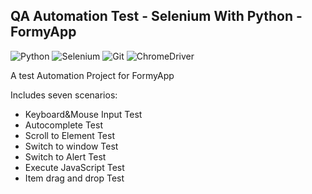 ﻿## QA Automation Test - Selenium With Python - FormyApp
 ![Python](https://img.shields.io/badge/Python-FFD43B?style=for-the-badge&logo=python&logoColor=blue)
 ![Selenium](https://img.shields.io/badge/Selenium-43B02A?style=for-the-badge&logo=Selenium&logoColor=white)
 ![Git](https://img.shields.io/badge/GIT-E44C30?style=for-the-badge&logo=git&logoColor=white)
 ![ChromeDriver](https://img.shields.io/badge/Google_chrome-4285F4?style=for-the-badge&logo=Google-chrome&logoColor=white)
 <p>A test Automation Project for FormyApp </p>
 <p>Includes seven scenarios:</p>
 <ul>
  <li>Keyboard&Mouse Input Test</li>
  <li>Autocomplete Test</li>
  <li>Scroll to Element Test</li>
  <li>Switch to window Test</li>
  <li>Switch to Alert Test</li>
  <li>Execute JavaScript Test</li>
  <li>Item drag and drop Test</li>
 </ul>
